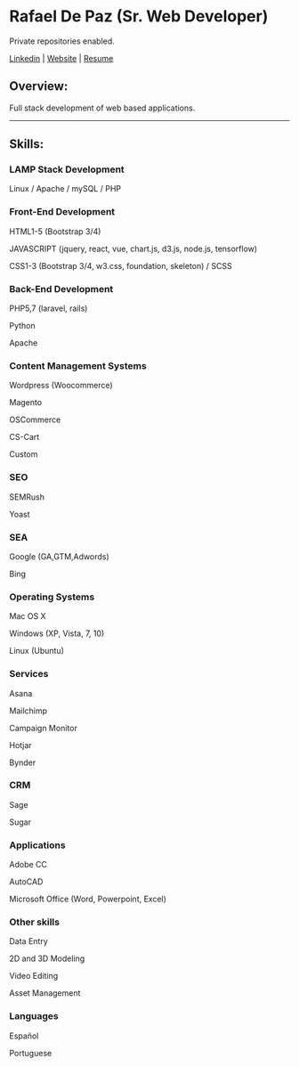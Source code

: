 # Rafael De Paz (Sr. Web Developer)

<p>Private repositories enabled.</p>

<p><a href="https://www.linkedin.com/in/rafael-de-paz-2514b1122/" title="Rafael De Paz">Linkedin</a> | <a href="https://rdepaz.com" title="rdepaz.com">Website</a> | <a href="https://drive.google.com/open?id=1euYC2ABBFNAd157vJv69h5nX0yoaMjoo" title="Rafael De Paz">Resume</a></p>


<h2>Overview:</h2>
<p>Full stack development of web based applications.</p>
<hr/>

<h2>Skills:</h2>
<h3>LAMP Stack Development</h3>
<p>Linux / Apache / mySQL / PHP</p>

<h3>Front-End Development</h3>
<p>HTML1-5 (Bootstrap 3/4)</p>
<p>JAVASCRIPT (jquery, react, vue, chart.js, d3.js, node.js, tensorflow)</p>
<p>CSS1-3 (Bootstrap 3/4, w3.css, foundation, skeleton) / SCSS</p>

<h3>Back-End Development</h3>
<p>PHP5,7 (laravel, rails)</p>
<p>Python</p>
<p>Apache</p>

<h3>Content Management Systems</h3>
<p>Wordpress (Woocommerce)</p>
<p>Magento</p>
<p>OSCommerce</p>
<p>CS-Cart</p>
<p>Custom</p>

<h3>SEO</h3>
<p>SEMRush</p>
<p>Yoast</p>

<h3>SEA</h3>
<p>Google (GA,GTM,Adwords)</p>
<p>Bing</p>

<h3>Operating Systems</h3>
<p>Mac OS X</p>
<p>Windows (XP, Vista, 7, 10)</p>
<p>Linux (Ubuntu)</p>

<h3>Services</h3>
<p>Asana</p>
<p>Mailchimp</p>
<p>Campaign Monitor</p>
<p>Hotjar</p>
<p>Bynder</p>

<h3>CRM</h3>
<p>Sage</p>
<p>Sugar</p>

<h3>Applications</h3>
<p>Adobe CC</p>
<p>AutoCAD</p>
<p>Microsoft Office (Word, Powerpoint, Excel)</p>

<h3>Other skills</h3>
<p>Data Entry</p>
<p>2D and 3D Modeling</p>
<p>Video Editing</p>
<p>Asset Management</p>

<h3>Languages</h3>
<p>Español</p>
<p>Portuguese</p>